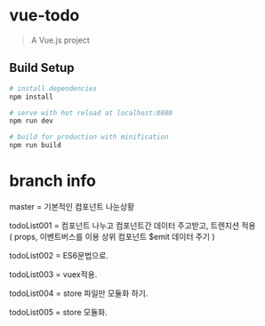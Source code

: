 # vue-todo

> A Vue.js project

## Build Setup

``` bash
# install dependencies
npm install

# serve with hot reload at localhost:8080
npm run dev

# build for production with minification
npm run build
```



# branch info  
master = 기본적인 컴포넌트 나눈상황  

todoList001 = 컴포넌트 나누고 컴포넌트간 데이터 주고받고, 트렌지션 적용  
( props, 이벤트버스를 이용 상위 컴포넌트 $emit 데이터 주기 )  

todoList002 = ES6문법으로.  

todoList003 = vuex적용.

todoList004 = store 파일만 모듈화 하기.

todoList005 = store 모듈화.
